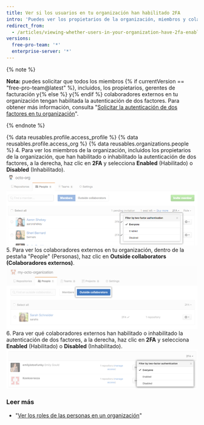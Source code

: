 ```yaml
---
title: Ver si los usuarios en tu organización han habilitado 2FA
intro: 'Puedes ver los propietarios de la organización, miembros y colaboradores externos que han habilitado la autenticación de dos factores.'
redirect_from:
  - /articles/viewing-whether-users-in-your-organization-have-2fa-enabled
versions:
  free-pro-team: '*'
  enterprise-server: '*'
---
```


{% note %}

**Nota:** puedes solicitar que todos los miembros {% if currentVersion == "free-pro-team@latest" %}, incluidos, los propietarios, gerentes de facturación y{% else %} y{% endif %} colaboradores externos en tu organización tengan habilitada la autenticación de dos factores. Para obtener más información, consulta "[Solicitar la autenticación de dos factores en tu organización](/articles/requiring-two-factor-authentication-in-your-organization)".

{% endnote %}

{% data reusables.profile.access_profile %}
{% data reusables.profile.access_org %}
{% data reusables.organizations.people %}
4. Para ver los miembros de la organización, incluidos los propietarios de la organización, que han habilitado o inhabilitado la autenticación de dos factores, a la derecha, haz clic en **2FA** y selecciona **Enabled** (Habilitado) o **Disabled** (Inhabilitado). ![filter-org-members-by-2fa](/assets/images/help/2fa/filter-org-members-by-2fa.png)
5. Para ver los colaboradores externos en tu organización, dentro de la pestaña "People" (Personas), haz clic en **Outside collaborators (Colaboradores externos)**. ![select-outside-collaborators](/assets/images/help/organizations/select-outside-collaborators.png)
6. Para ver qué colaboradores externos han habilitado o inhabilitado la autenticación de dos factores, a la derecha, haz clic en **2FA** y selecciona **Enabled** (Habilitado) o **Disabled** (Inhabilitado). ![filter-outside-collaborators-by-2fa](/assets/images/help/2fa/filter-outside-collaborators-by-2fa.png)

### Leer más

- "[Ver los roles de las personas en un organización](/articles/viewing-people-s-roles-in-an-organization)"
